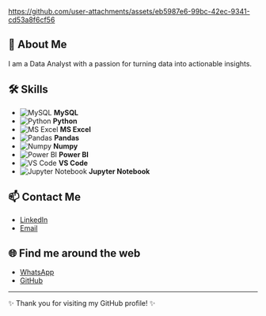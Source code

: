 https://github.com/user-attachments/assets/eb5987e6-99bc-42ec-9341-cd53a8f6cf56

## 🚀 About Me
I am a Data Analyst with a passion for turning data into actionable insights. 

## 🛠 Skills

- ![MySQL](https://img.icons8.com/color/48/000000/mysql-logo.png) **MySQL**
- ![Python](https://img.icons8.com/color/48/000000/python.png) **Python**
- ![MS Excel](https://img.icons8.com/color/48/000000/ms-excel.png) **MS Excel**
- ![Pandas](https://img.icons8.com/color/48/000000/pandas.png) **Pandas**
- ![Numpy](https://img.icons8.com/color/48/000000/numpy.png) **Numpy**
- ![Power BI](https://img.icons8.com/color/48/000000/power-bi.png) **Power BI**
- ![VS Code](https://img.icons8.com/color/48/000000/visual-studio-code-2019.png) **VS Code**
- ![Jupyter Notebook](https://img.icons8.com/color/48/000000/jupyter.png) **Jupyter Notebook**

## 📫 Contact Me
- [LinkedIn](https://www.linkedin.com/in/sourav-dan-90117324a/)
- [Email](souravdan2023@gmail.com)

## 🌐 Find me around the web
- [WhatsApp](http://wa.me/+916296336002)
- [GitHub](https://github.com/souravdann)

---

✨ Thank you for visiting my GitHub profile! ✨
